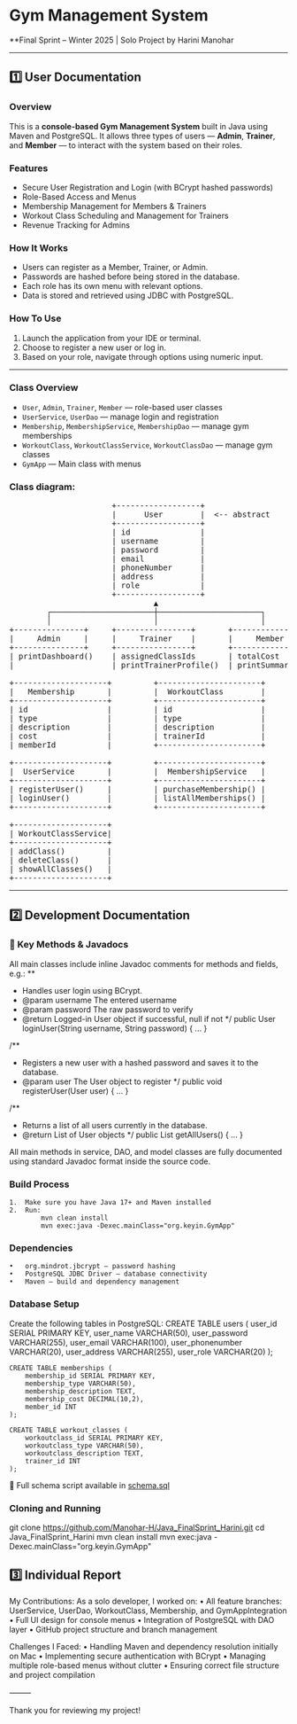 # Gym Management System
**Final Sprint – Winter 2025 | Solo Project by Harini Manohar

---

## 1️⃣ User Documentation

### Overview
This is a **console-based Gym Management System** built in Java using Maven and PostgreSQL. It allows three types of users — **Admin**, **Trainer**, and **Member** — to interact with the system based on their roles.

### Features
- Secure User Registration and Login (with BCrypt hashed passwords)
- Role-Based Access and Menus
- Membership Management for Members & Trainers
- Workout Class Scheduling and Management for Trainers
- Revenue Tracking for Admins

### How It Works
- Users can register as a Member, Trainer, or Admin.
- Passwords are hashed before being stored in the database.
- Each role has its own menu with relevant options.
- Data is stored and retrieved using JDBC with PostgreSQL.

### How To Use
1. Launch the application from your IDE or terminal.
2. Choose to register a new user or log in.
3. Based on your role, navigate through options using numeric input.

---

### Class Overview
- `User`, `Admin`, `Trainer`, `Member` — role-based user classes
- `UserService`, `UserDao` — manage login and registration
- `Membership`, `MembershipService`, `MembershipDao` — manage gym memberships
- `WorkoutClass`, `WorkoutClassService`, `WorkoutClassDao` — manage gym classes
- `GymApp` — Main class with menus

### Class diagram: 
<pre>
                      +------------------+
                      |      User        |  &lt;-- abstract
                      +------------------+
                      | id               |
                      | username         |
                      | password         |
                      | email            |
                      | phoneNumber      |
                      | address          |
                      | role             |
                      +------------------+
                               ▲
        ┌──────────────────────┼──────────────────────┐
        │                      │                      │
+---------------+     +----------------+       +-----------------+
|     Admin     |     |     Trainer    |       |     Member      |
+---------------+     +----------------+       +-----------------+
| printDashboard()    | assignedClassIds       | totalCost       |
|                     | printTrainerProfile()  | printSummary()  |

+--------------------+         +----------------------+
|   Membership       |         |  WorkoutClass        |
+--------------------+         +----------------------+
| id                 |         | id                   |
| type               |         | type                 |
| description        |         | description          |
| cost               |         | trainerId            |
| memberId           |         +----------------------+

+--------------------+         +----------------------+
|  UserService       |         |  MembershipService   |
+--------------------+         +----------------------+
| registerUser()     |         | purchaseMembership() |
| loginUser()        |         | listAllMemberships() |
+--------------------+         +----------------------+

+--------------------+
| WorkoutClassService|
+--------------------+
| addClass()         |
| deleteClass()      |
| showAllClasses()   |
+--------------------+
</pre>


---

## 2️⃣ Development Documentation

### 🧪 Key Methods & Javadocs

All main classes include inline Javadoc comments for methods and fields, e.g.:
**
 * Handles user login using BCrypt.
 * @param username The entered username
 * @param password The raw password to verify
 * @return Logged-in User object if successful, null if not
 */
public User loginUser(String username, String password) { ... }

/**
 * Registers a new user with a hashed password and saves it to the database.
 * @param user The User object to register
 */
public void registerUser(User user) {
    ...
}

/**
 * Returns a list of all users currently in the database.
 * @return List of User objects
 */
public List<User> getAllUsers() {
    ...
}

All main methods in service, DAO, and model classes are fully documented using standard Javadoc format inside the source code.

### Build Process
	1.	Make sure you have Java 17+ and Maven installed
	2.	Run:
            mvn clean install
            mvn exec:java -Dexec.mainClass="org.keyin.GymApp"

### Dependencies
	•	org.mindrot.jbcrypt — password hashing
	•	PostgreSQL JDBC Driver — database connectivity
	•	Maven — build and dependency management

### Database Setup
Create the following tables in PostgreSQL:
    CREATE TABLE users (
    user_id SERIAL PRIMARY KEY,
    user_name VARCHAR(50),
    user_password VARCHAR(255),
    user_email VARCHAR(100),
    user_phonenumber VARCHAR(20),
    user_address VARCHAR(255),
    user_role VARCHAR(20)
    );

    CREATE TABLE memberships (
        membership_id SERIAL PRIMARY KEY,
        membership_type VARCHAR(50),
        membership_description TEXT,
        membership_cost DECIMAL(10,2),
        member_id INT
    );

    CREATE TABLE workout_classes (
        workoutclass_id SERIAL PRIMARY KEY,
        workoutclass_type VARCHAR(50),
        workoutclass_description TEXT,
        trainer_id INT
    );

📄 Full schema script available in [schema.sql](schema.sql)

### Cloning and Running
git clone https://github.com/Manohar-H/Java_FinalSprint_Harini.git
cd Java_FinalSprint_Harini
mvn clean install
mvn exec:java -Dexec.mainClass="org.keyin.GymApp"

## 3️⃣ Individual Report

My Contributions:
As a solo developer, I worked on:
	•	All feature branches: UserService, UserDao, WorkoutClass, Membership, and GymAppIntegration
	•	Full UI design for console menus
	•	Integration of PostgreSQL with DAO layer
	•	GitHub project structure and branch management

Challenges I Faced:
	•	Handling Maven and dependency resolution initially on Mac
	•	Implementing secure authentication with BCrypt
	•	Managing multiple role-based menus without clutter
	•	Ensuring correct file structure and project compilation

⸻

Thank you for reviewing my project!